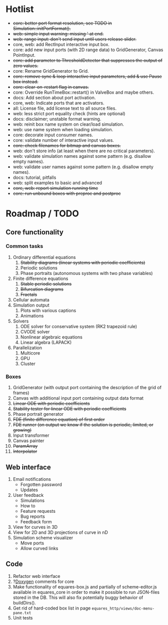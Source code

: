 # Hotlist
* ~~core: better port format resolution, see TODO in Simulation::initPortFormat().~~
* ~~web: simple input warning: missing ' at end.~~
* ~~web: range input: don't send input until users release slider.~~
* core, web: add RectInput interactive input box.
* core: add new input ports (with 2D range data) to GridGenerator, Canvas PointInput.
* ~~core: add parameter to ThresholdDetector that suppresses the output of zero values.~~
* core: Rename GridGenerator to Grid.
* ~~core: remove sync & loop interactive input parameters, add & use Pause box instead.~~
* ~~core: clear-on-restart flag in canvas.~~
* core: Override RunTimeBox::restart() in ValveBox and maybe others.
* docs: Add section about port activation.
* core, web: Indicate ports that are activators.
* all: License file, add license text to all source files.
* web: less strict port equality check (hints are optional)
* docs: disclaimer; unstable format warning.
* web: reinit box name system on clear/load simulation.
* web: use name system when loading simulation.
* core: decorate input consumer names.
* core: validate number of interactive input values.
* ~~core: check filenames for bitmap and canvas boxes.~~
* web: don't store info (at least when there are no critical parameters).
* web: validate simulation names against some pattern (e.g. disallow empty names).
* web: validate user names against some pattern (e.g. disallow empty names).
* docs: tutorial, pitfalls
* web: split examples to basic and advanced
* ~~core, web: report simulation running time~~
* ~~core: run unbound boxes with preproc and postproc~~

# Roadmap / TODO

## Core functionality
### Common tasks
1. Ordinary differential equations
   1. ~~Stability diagrams (linear systems with periodic coefficients)~~
   2. Periodic solutions
   3. Phase portraits (autonomous systems with two phase variables)
2. Finite difference equations
   1. ~~Stable periodic solutions~~
   2. ~~Bifurcation diagrams~~
   3. ~~Fractals~~
3. Cellular automata
4. Simulation output
   1. Plots with various captions
   2. Animations
5. Solvers
   1. ODE solver for conservative system (RK2 trapezoid rule)
   2. CVODE solver
   3. Nonlinear algebraic equations
   4. Linear algebra (LAPACK)
6. Parallelization
   1. Multicore
   2. GPU
   3. Cluster

### Boxes
1. GridGenerator (with output port containing the description of the grid of frames)
2. Canvas with additional input port containing output data format
3. ~~Linear ODE with periodic coefficients~~
4. ~~Stability tester for linear ODE with periodic coefficients~~
5. Phase portrait generator
6. ~~FDE (finite difference equation) of first order~~
7. ~~FDE runner (on output we know if the solution is periodic, limited, or growing)~~
9. Input transformer
10. Canvas painter
11. ~~ParamArray~~
11. ~~Interpolator~~

## Web interface
1. Email notifications
   * Forgotten password
   * Updates
2. User feedback
   * Simulations
   * How to
   * Feature requests
   * Bug reports
   * Feedback form
3. View for curves in 3D
4. View for 2D and 3D projections of curve in nD
5. Simulation scheme visualizer
   * Move ports
   * Allow curved links

## Code
1. Refactor web interface
2. ?[Doxygen](http://www.doxygen.org) comments for core
3. Make functionality of equares-box.js and partially of scheme-editor.js available in equares_core
   in order to make it possible to run JSON-files stored in the DB. This will also fix potentially
   buggy behavior of buildDirs().
4. Get rid of hard-coded box list in page ```equares_http/views/doc-menu-pane.txt```
5. Unit tests
